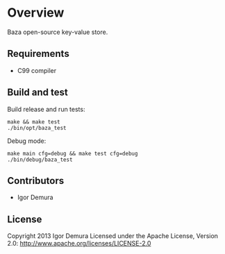 # Overview

Baza open-source key-value store.

## Requirements

- C99 compiler

## Build and test

Build release and run tests:

    make && make test
    ./bin/opt/baza_test

Debug mode:

    make main cfg=debug && make test cfg=debug
    ./bin/debug/baza_test

## Contributors

- Igor Demura

## License

Copyright 2013 Igor Demura
Licensed under the Apache License, Version 2.0: http://www.apache.org/licenses/LICENSE-2.0
